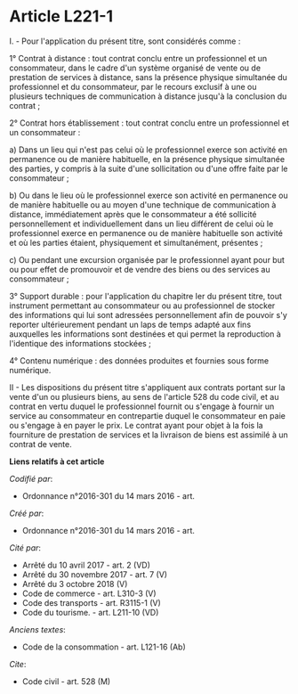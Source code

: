 # Article L221-1

I. - Pour l'application du présent titre, sont considérés comme :

1° Contrat à distance : tout contrat conclu entre un professionnel et un consommateur, dans le cadre d'un système organisé de
vente ou de prestation de services à distance, sans la présence physique simultanée du professionnel et du consommateur, par
le recours exclusif à une ou plusieurs techniques de communication à distance jusqu'à la conclusion du contrat ;

2° Contrat hors établissement : tout contrat conclu entre un professionnel et un consommateur :

a) Dans un lieu qui n'est pas celui où le professionnel exerce son activité en permanence ou de manière habituelle, en la
présence physique simultanée des parties, y compris à la suite d'une sollicitation ou d'une offre faite par le consommateur ;

b) Ou dans le lieu où le professionnel exerce son activité en permanence ou de manière habituelle ou au moyen d'une technique
de communication à distance, immédiatement après que le consommateur a été sollicité personnellement et individuellement dans
un lieu différent de celui où le professionnel exerce en permanence ou de manière habituelle son activité et où les parties
étaient, physiquement et simultanément, présentes ;

c) Ou pendant une excursion organisée par le professionnel ayant pour but ou pour effet de promouvoir et de vendre des biens
ou des services au consommateur ;

3° Support durable : pour l'application du chapitre Ier du présent titre, tout instrument permettant au consommateur ou au
professionnel de stocker des informations qui lui sont adressées personnellement afin de pouvoir s'y reporter ultérieurement
pendant un laps de temps adapté aux fins auxquelles les informations sont destinées et qui permet la reproduction à
l'identique des informations stockées ;

4° Contenu numérique : des données produites et fournies sous forme numérique.

II - Les dispositions du présent titre s'appliquent aux contrats portant sur la vente d'un ou plusieurs biens, au sens de
l'article 528 du code civil, et au contrat en vertu duquel le professionnel fournit ou s'engage à fournir un service au
consommateur en contrepartie duquel le consommateur en paie ou s'engage à en payer le prix. Le contrat ayant pour objet à la
fois la fourniture de prestation de services et la livraison de biens est assimilé à un contrat de vente.

**Liens relatifs à cet article**

_Codifié par_:

  - Ordonnance n°2016-301 du 14 mars 2016 - art.

_Créé par_:

  - Ordonnance n°2016-301 du 14 mars 2016 - art.

_Cité par_:

  - Arrêté du 10 avril 2017 - art. 2 (VD)
  - Arrêté du 30 novembre 2017 - art. 7 (V)
  - Arrêté du 3 octobre 2018 (V)
  - Code de commerce - art. L310-3 (V)
  - Code des transports - art. R3115-1  (V)
  - Code du tourisme. - art. L211-10 (VD)

_Anciens textes_:

  - Code de la consommation - art. L121-16 (Ab)

_Cite_:

  - Code civil - art. 528 (M)
